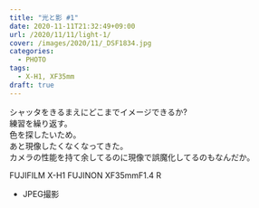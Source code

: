 ```yaml
---
title: "光と影 #1"
date: 2020-11-11T21:32:49+09:00
url: /2020/11/11/light-1/
cover: /images/2020/11/_DSF1834.jpg
categories:
  - PHOTO
tags:
  - X-H1, XF35mm
draft: true
---
```


シャッタをきるまえにどこまでイメージできるか?  
練習を繰り返す。  
色を探したいため。  
あと現像したくなくなってきた。  
カメラの性能を持て余してるのに現像で誤魔化してるのもなんだか。  

FUJIFILM X-H1 FUJINON XF35mmF1.4 R
- JPEG撮影